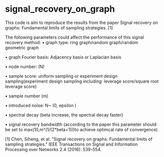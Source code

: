 # signal_recovery_on_graph
This code is aim to reproduce the results from the paper Signal recovery on graphs: Fundamental limits of sampling strategies. [1]

The following parameters could affect the performance of this signal recovery method:
•	graph type: ring graph/random graph/random geometric graph

•	graph Fourier basis: Adjacency basis or Laplacian basis

•	node number: (N)

•	sample score: uniform sampling or experiment design sampling(experiment design sampling including: leverage score/square root leverage score)

•	sample number (m)

•	introduced noise: N~ (0, epsilon )

•	spectral decay (beta increase, the spectral decay faster)

•	signal recovery bandwidth (according to the paper this parameter should be set to max⁡(10,m^(1/(2*beta+1)))to achieve optimcal rate of convergence)






[1] Chen, Siheng, et al. "Signal recovery on graphs: Fundamental limits of sampling strategies." IEEE Transactions on Signal and Information Processing over Networks 2.4 (2016): 539-554.
